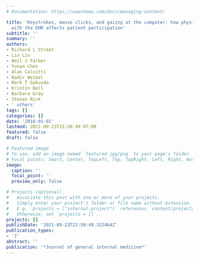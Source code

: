 ```yaml
---
# Documentation: https://wowchemy.com/docs/managing-content/

title: 'Keystrokes, mouse clicks, and gazing at the computer: how physician interaction
  with the EHR affects patient participation'
subtitle: ''
summary: ''
authors:
- Richard L Street
- Lin Liu
- Neil J Farber
- Yunan Chen
- Alan Calvitti
- Nadir Weibel
- Mark T Gabuzda
- Kristin Bell
- Barbara Gray
- Steven Rick
- ' others'
tags: []
categories: []
date: '2018-01-01'
lastmod: 2021-09-23T15:50:49-07:00
featured: false
draft: false

# Featured image
# To use, add an image named `featured.jpg/png` to your page's folder.
# Focal points: Smart, Center, TopLeft, Top, TopRight, Left, Right, BottomLeft, Bottom, BottomRight.
image:
  caption: ''
  focal_point: ''
  preview_only: false

# Projects (optional).
#   Associate this post with one or more of your projects.
#   Simply enter your project's folder or file name without extension.
#   E.g. `projects = ["internal-project"]` references `content/project/deep-learning/index.md`.
#   Otherwise, set `projects = []`.
projects: []
publishDate: '2021-09-23T22:50:49.322464Z'
publication_types:
- '2'
abstract: ''
publication: '*Journal of general internal medicine*'
---
```

